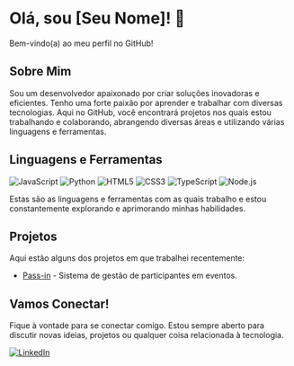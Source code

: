# Olá, sou [Seu Nome]! 👋

Bem-vindo(a) ao meu perfil no GitHub!

## Sobre Mim
Sou um desenvolvedor apaixonado por criar soluções inovadoras e eficientes. Tenho uma forte paixão por aprender e trabalhar com diversas tecnologias. Aqui no GitHub, você encontrará projetos nos quais estou trabalhando e colaborando, abrangendo diversas áreas e utilizando várias linguagens e ferramentas.

## Linguagens e Ferramentas
![JavaScript](https://img.shields.io/badge/-JavaScript-F7DF1E?style=for-the-badge&logo=javascript&logoColor=black)
![Python](https://img.shields.io/badge/-Python-3776AB?style=for-the-badge&logo=python&logoColor=white)
![HTML5](https://img.shields.io/badge/-HTML5-E34F26?style=for-the-badge&logo=html5&logoColor=white)
![CSS3](https://img.shields.io/badge/-CSS3-1572B6?style=for-the-badge&logo=css3&logoColor=white)
![TypeScript](https://img.shields.io/badge/-TypeScript-3178C6?style=for-the-badge&logo=typescript&logoColor=white)
![Node.js](https://img.shields.io/badge/-Node.js-339933?style=for-the-badge&logo=node.js&logoColor=white)

Estas são as linguagens e ferramentas com as quais trabalho e estou constantemente explorando e aprimorando minhas habilidades.

## Projetos
Aqui estão alguns dos projetos em que trabalhei recentemente:
- [Pass-in](https://github.com/Samjack-js/Pass-in) - Sistema de gestão de participantes em eventos.

## Vamos Conectar!
Fique à vontade para se conectar comigo. Estou sempre aberto para discutir novas ideias, projetos ou qualquer coisa relacionada à tecnologia.

[![LinkedIn](https://img.shields.io/badge/-LinkedIn-0077B5?style=for-the-badge&logo=linkedin&logoColor=white)](https://www.linkedin.com/in/gabriel-jaquim-4a54b45a/)
